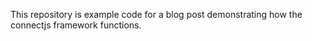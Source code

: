 This repository is example code for a blog post demonstrating how the connectjs framework functions.
